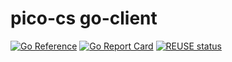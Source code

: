 # pico-cs go-client
[![Go Reference](https://pkg.go.dev/badge/github.com/pico-cs/go-client/client.svg)](https://pkg.go.dev/github.com/pico-cs/go-client/client)
[![Go Report Card](https://goreportcard.com/badge/github.com/pico-cs/go-client)](https://goreportcard.com/report/github.com/pico-cs/go-client)
[![REUSE status](https://api.reuse.software/badge/github.com/pico-cs/go-client)](https://api.reuse.software/info/github.com/pico-cs/go-client)
